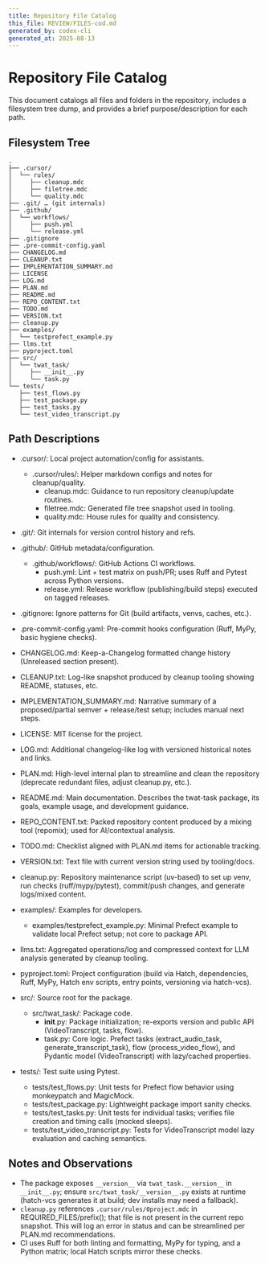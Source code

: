 ```yaml
---
title: Repository File Catalog
this_file: REVIEW/FILES-cod.md
generated_by: codex-cli
generated_at: 2025-08-13
---
```


# Repository File Catalog

This document catalogs all files and folders in the repository, includes a filesystem tree dump, and provides a brief purpose/description for each path.

## Filesystem Tree

```
.
├── .cursor/
│  └── rules/
│     ├── cleanup.mdc
│     ├── filetree.mdc
│     └── quality.mdc
├── .git/ … (git internals)
├── .github/
│  └── workflows/
│     ├── push.yml
│     └── release.yml
├── .gitignore
├── .pre-commit-config.yaml
├── CHANGELOG.md
├── CLEANUP.txt
├── IMPLEMENTATION_SUMMARY.md
├── LICENSE
├── LOG.md
├── PLAN.md
├── README.md
├── REPO_CONTENT.txt
├── TODO.md
├── VERSION.txt
├── cleanup.py
├── examples/
│  └── testprefect_example.py
├── llms.txt
├── pyproject.toml
├── src/
│  └── twat_task/
│     ├── __init__.py
│     └── task.py
└── tests/
   ├── test_flows.py
   ├── test_package.py
   ├── test_tasks.py
   └── test_video_transcript.py
```

## Path Descriptions

- .cursor/: Local project automation/config for assistants.
  - .cursor/rules/: Helper markdown configs and notes for cleanup/quality.
    - cleanup.mdc: Guidance to run repository cleanup/update routines.
    - filetree.mdc: Generated file tree snapshot used in tooling.
    - quality.mdc: House rules for quality and consistency.

- .git/: Git internals for version control history and refs.

- .github/: GitHub metadata/configuration.
  - .github/workflows/: GitHub Actions CI workflows.
    - push.yml: Lint + test matrix on push/PR; uses Ruff and Pytest across Python versions.
    - release.yml: Release workflow (publishing/build steps) executed on tagged releases.

- .gitignore: Ignore patterns for Git (build artifacts, venvs, caches, etc.).

- .pre-commit-config.yaml: Pre-commit hooks configuration (Ruff, MyPy, basic hygiene checks).

- CHANGELOG.md: Keep-a-Changelog formatted change history (Unreleased section present).

- CLEANUP.txt: Log-like snapshot produced by cleanup tooling showing README, statuses, etc.

- IMPLEMENTATION_SUMMARY.md: Narrative summary of a proposed/partial semver + release/test setup; includes manual next steps.

- LICENSE: MIT license for the project.

- LOG.md: Additional changelog-like log with versioned historical notes and links.

- PLAN.md: High-level internal plan to streamline and clean the repository (deprecate redundant files, adjust cleanup.py, etc.).

- README.md: Main documentation. Describes the twat-task package, its goals, example usage, and development guidance.

- REPO_CONTENT.txt: Packed repository content produced by a mixing tool (repomix); used for AI/contextual analysis.

- TODO.md: Checklist aligned with PLAN.md items for actionable tracking.

- VERSION.txt: Text file with current version string used by tooling/docs.

- cleanup.py: Repository maintenance script (uv-based) to set up venv, run checks (ruff/mypy/pytest), commit/push changes, and generate logs/mixed content.

- examples/: Examples for developers.
  - examples/testprefect_example.py: Minimal Prefect example to validate local Prefect setup; not core to package API.

- llms.txt: Aggregated operations/log and compressed context for LLM analysis generated by cleanup tooling.

- pyproject.toml: Project configuration (build via Hatch, dependencies, Ruff, MyPy, Hatch env scripts, entry points, versioning via hatch-vcs).

- src/: Source root for the package.
  - src/twat_task/: Package code.
    - __init__.py: Package initialization; re-exports version and public API (VideoTranscript, tasks, flow).
    - task.py: Core logic. Prefect tasks (extract_audio_task, generate_transcript_task), flow (process_video_flow), and Pydantic model (VideoTranscript) with lazy/cached properties.

- tests/: Test suite using Pytest.
  - tests/test_flows.py: Unit tests for Prefect flow behavior using monkeypatch and MagicMock.
  - tests/test_package.py: Lightweight package import sanity checks.
  - tests/test_tasks.py: Unit tests for individual tasks; verifies file creation and timing calls (mocked sleeps).
  - tests/test_video_transcript.py: Tests for VideoTranscript model lazy evaluation and caching semantics.

## Notes and Observations

- The package exposes `__version__` via `twat_task.__version__` in `__init__.py`; ensure `src/twat_task/__version__.py` exists at runtime (hatch-vcs generates it at build; dev installs may need a fallback).
- `cleanup.py` references `.cursor/rules/0project.mdc` in REQUIRED_FILES/prefix(); that file is not present in the current repo snapshot. This will log an error in status and can be streamlined per PLAN.md recommendations.
- CI uses Ruff for both linting and formatting, MyPy for typing, and a Python matrix; local Hatch scripts mirror these checks.

